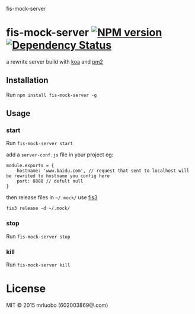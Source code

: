 fis-mock-server


# fis-mock-server [![NPM version][npm-image]][npm-url] [![Dependency Status][daviddm-image]][daviddm-url]


a rewrite server build with [koa](https://github.com/koajs/koa) and [pm2](https://github.com/Unitech/pm2)

## Installation

 Run `npm install fis-mock-server -g`

## Usage

### start
Run `fis-mock-server start`

add a `server-conf.js` file in your project
eg:
```
module.exports = {
    hostname: 'www.baidu.com', // request that sent to localhost will be rewrited to hostname you config here
    port: 8888 // defult null
}
```

then release files in `~/.mock/` use [fis3](https://github.com/fex-team/fis3)

`fis3 release -d ~/.mock/`

### stop
Run `fis-mock-server stop`

### kill

Run `fis-mock-server kill`




 # License
 MIT © 2015 mrluobo (602003869@.com)

 [npm-image]: https://badge.fury.io/js/fis-mock-server.svg
 [npm-url]: https://www.npmjs.com/package/fis-mock-server
 [daviddm-image]: https://david-dm.org/Mrluobo/fis-mock-server.svg?theme=shields.io
 [daviddm-url]: https://david-dm.org/Mrluobo/fis-mock-server.svg